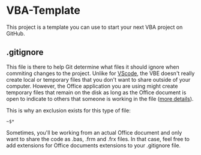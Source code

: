 # VBA-Template
This project is a template you can use to start your next VBA project on GitHub.

## .gitignore

This file is there to help Git determine what files it should ignore when commiting changes to the project. Unlike for [VScode](https://github.com/github/gitignore/blob/main/Global/VisualStudioCode.gitignore), the VBE doesn't really create local or temporary files that you don't want to share outside of your computer. However, the Office application you are using might create temporary files that remain on the disk as long as the Office document is open to indicate to others that someone is working in the file ([more details](https://superuser.com/questions/405257/what-type-of-file-is-file)).

This is why an exclusion exists for this type of file:
```
~$*
```

Sometimes, you'll be working from an actual Office document and only want to share the code as .bas, .frm and .frx files. In that case, feel free to add extensions for Office documents extensions to your .gitignore file.
